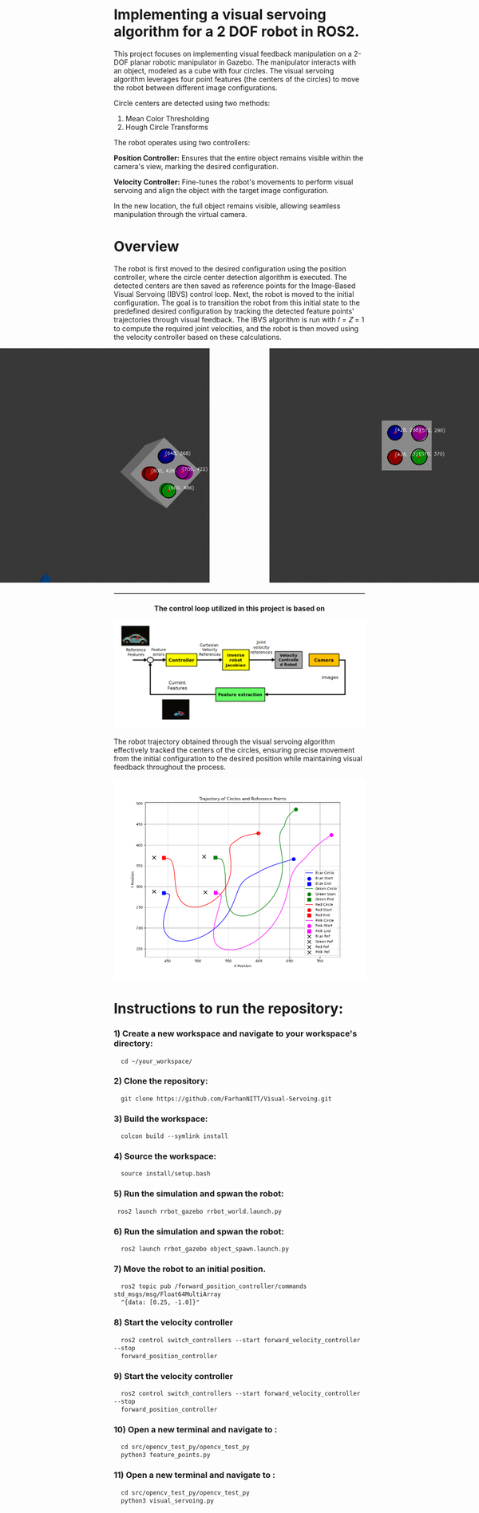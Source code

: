 # Implementing a visual servoing algorithm for a 2 DOF robot in ROS2.

This project focuses on implementing visual feedback manipulation on a 2-DOF planar robotic manipulator in Gazebo. The manipulator interacts with an object, modeled as a cube with four circles. The visual servoing algorithm leverages four point features (the centers of the circles) to move the robot between different image configurations.

Circle centers are detected using two methods:

1) Mean Color Thresholding
2) Hough Circle Transforms

The robot operates using two controllers:

**Position Controller:**  Ensures that the entire object remains visible within the camera's view, marking the desired configuration.

**Velocity Controller:**  Fine-tunes the robot's movements to perform visual servoing and align the object with the target image configuration.

In the new location, the full object remains visible, allowing seamless manipulation through the virtual camera.

# Overview 

The robot is first moved to the desired configuration using the position controller, where the circle center detection algorithm is executed. The detected centers are then saved as reference points for the Image-Based Visual Servoing (IBVS) control loop. Next, the robot is moved to the initial configuration. The goal is to transition the robot from this initial state to the predefined desired configuration by tracking the detected feature points' trajectories through visual feedback. The IBVS algorithm is run with 𝑓 = 𝑍 = 1 to compute the required joint velocities, and the robot is then moved using the velocity controller based on these calculations.

<div style="display: flex; justify-content: center; gap: 100px;">
  <img src="src/Initial_config_centers.jpg" alt="First Image" width="470" style="margin: 0 10px;" />
  <img src="src/desired_config_centers.jpg" alt="Second Image" width="470" style="margin: 0 10px;" />
</div>

<hr style="border: 1px solid #ccc; margin: 20px 0;">

<div style="text-align: center;">
  <strong>The control loop utilized in this project is based on</strong>
</div>



![Alt text for third image](src/IBVS1.png)


The robot trajectory obtained through the visual servoing algorithm effectively tracked the centers of the circles, ensuring precise movement from the initial configuration to the desired position while maintaining visual feedback throughout the process.

![Alt text for third image](src/trajectory_plot.png)


# Instructions to run the repository:

### 1) Create a new workspace and navigate to your workspace's directory:

      cd ~/your_workspace/

###  2) Clone the repository:

      git clone https://github.com/FarhanNITT/Visual-Servoing.git

 ### 3) Build the workspace:

      colcon build --symlink install
      
 ### 4) Source the workspace:

      source install/setup.bash
      
 ### 5) Run the simulation and spwan the robot:

     ros2 launch rrbot_gazebo rrbot_world.launch.py
      
###  6) Run the simulation and spwan the robot:

      ros2 launch rrbot_gazebo object_spawn.launch.py

###   7) Move the robot to an initial position.
     
      ros2 topic pub /forward_position_controller/commands std_msgs/msg/Float64MultiArray
      "{data: [0.25, -1.0]}"

###   8) Start the velocity controller
     
      ros2 control switch_controllers --start forward_velocity_controller --stop
      forward_position_controller

###   9) Start the velocity controller
     
      ros2 control switch_controllers --start forward_velocity_controller --stop
      forward_position_controller
  
###   10) Open a new terminal and navigate to :
      cd src/opencv_test_py/opencv_test_py
      python3 feature_points.py

###   11) Open a new terminal and navigate to :
      cd src/opencv_test_py/opencv_test_py
      python3 visual_servoing.py
